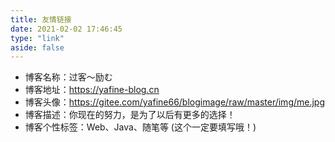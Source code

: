 ```yaml
---
title: 友情链接
date: 2021-02-02 17:46:45
type: "link"
aside: false
---
```


* 博客名称：过客～励む
* 博客地址：https://yafine-blog.cn
* 博客头像：https://gitee.com/yafine66/blogimage/raw/master/img/me.jpg
* 博客描述：你现在的努力，是为了以后有更多的选择！
* 博客个性标签：Web、Java、随笔等 (这个一定要填写哦！)
